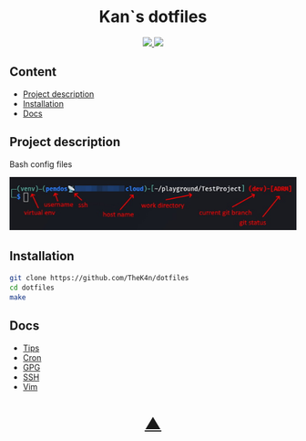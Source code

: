 <h1 align="center">Kan`s dotfiles</h1>

<p align="center">
  <a href="https://github.com/TheK4n">
    <img src="https://img.shields.io/github/followers/TheK4n?label=Follow&style=social">
  </a>
  <a href="https://github.com/TheK4n/BashConfig">
    <img src="https://img.shields.io/github/stars/TheK4n/BashConfig?style=social">
  </a>
</p>


## Content
* [Project description](#chapter-0)
* [Installation](#chapter-1)
* [Docs](#chapter-2)


<a id="chapter-0"></a>
## Project description

Bash config files


[![Prompt](img/prompt.jpg)]()


<a id="chapter-1"></a>
## Installation

```bash
git clone https://github.com/TheK4n/dotfiles
cd dotfiles
make
```

<a id="chapter-2"></a>
## Docs

* [Tips](doc/tips.md)
* [Cron](doc/cron.md)
* [GPG](doc/gpg.md)
* [SSH](doc/ssh.md)
* [Vim](doc/vim.md)




<h1 align="center"><a href="#top">▲</a></h1>
